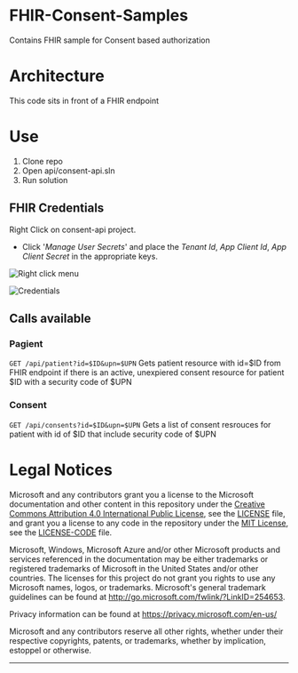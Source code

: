 # FHIR-Consent-Samples
Contains FHIR sample for  Consent based authorization

# Architecture
This code sits in front of a FHIR endpoint

# Use
1. Clone repo
2. Open api/consent-api.sln
3. Run solution

## FHIR Credentials
Right Click on consent-api project.

- Click '*Manage User Secrets*' and place the *Tenant Id*, *App Client Id*, *App Client Secret* in the appropriate keys.

![Right click menu](https://github.com/microsoft/FHIR-Consent-Samples/blob/feature/removed-creds/img/secrets-menu.png)

![Credentials](https://github.com/microsoft/FHIR-Consent-Samples/blob/feature/removed-creds/img/user-secrets.png)

## Calls available
### Pagient
```GET /api/patient?id=$ID&upn=$UPN```
Gets patient resource with id=$ID from FHIR endpoint if there is an active, unexpiered consent resource for patient $ID with a security code of $UPN

### Consent
```GET /api/consents?id=$ID&upn=$UPN```
Gets a list of consent resrouces for patient with id of $ID that include security code of $UPN

# Legal Notices

Microsoft and any contributors grant you a license to the Microsoft documentation and other content
in this repository under the [Creative Commons Attribution 4.0 International Public License](https://creativecommons.org/licenses/by/4.0/legalcode),
see the [LICENSE](LICENSE) file, and grant you a license to any code in the repository under the [MIT License](https://opensource.org/licenses/MIT), see the
[LICENSE-CODE](LICENSE-CODE) file.

Microsoft, Windows, Microsoft Azure and/or other Microsoft products and services referenced in the documentation
may be either trademarks or registered trademarks of Microsoft in the United States and/or other countries.
The licenses for this project do not grant you rights to use any Microsoft names, logos, or trademarks.
Microsoft's general trademark guidelines can be found at http://go.microsoft.com/fwlink/?LinkID=254653.

Privacy information can be found at https://privacy.microsoft.com/en-us/

Microsoft and any contributors reserve all other rights, whether under their respective copyrights, patents,
or trademarks, whether by implication, estoppel or otherwise.


***
